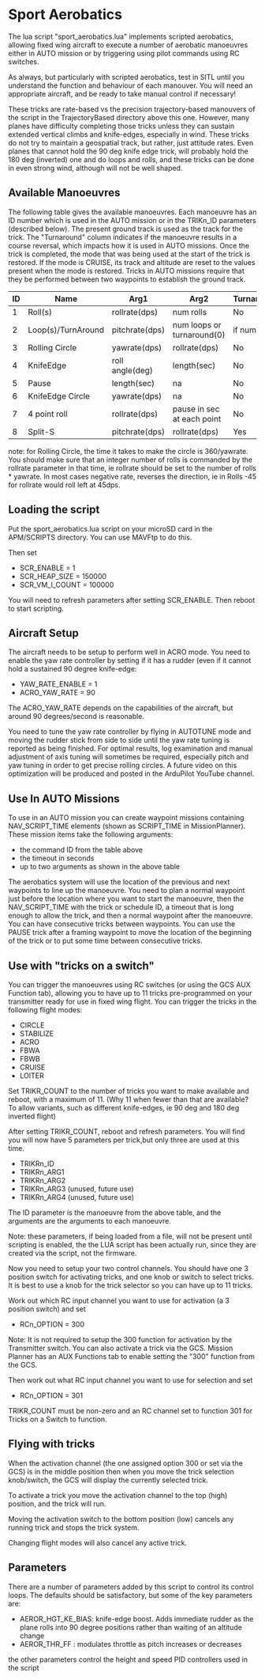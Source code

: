 # Sport Aerobatics

The lua script "sport_aerobatics.lua" implements scripted aerobatics,
allowing fixed wing aircraft to execute a number of aerobatic
manoeuvres either in AUTO mission or by triggering using pilot commands
using RC switches.

As always, but particularly with scripted aerobatics, test in SITL until 
you understand the function and behaviour of each manouver. You will need 
an appropriate aircraft, and be ready to take manual control if necessary!

These tricks are rate-based vs the precision trajectory-based manouvers of the script in the TrajectoryBased directory above this one. However, many planes have difficulty completing those tricks unless they can sustain extended vertical climbs and knife-edges, especially in wind. These tricks do not try to maintain a geospatial track, but rather, just attitude rates. Even planes that cannot hold the 90 deg knife edge trick, will probably hold the 180 deg (inverted) one and do loops and rolls, and these tricks can be done in even strong wind, although will not be well shaped.

## Available Manoeuvres

The following table gives the available manoeuvres. Each manoeuvre has
an ID number which is used in the AUTO mission or in the TRIKn_ID
parameters (described below). The present ground track is used as the track for the trick.
The "Turnaround" column indicates if the manoeuvre results in a course reversal, which impacts how it is used in 
AUTO missions. Once the trick is completed, the mode that was being used at the start of the trick is restored. If the mode is CRUISE, its
track and altitude are reset to the values present when the mode is restored. Tricks in AUTO missions require that they be performed between two waypoints to establish
the ground track.

| ID | Name                     | Arg1            | Arg2                       | Turnaround |
| -- | ------------------------ | --------------- | -------------------------- | -----------|
| 1  | Roll(s)                  | rollrate(dps)   | num rolls                  | No         |
| 2  | Loop(s)/TurnAround       | pitchrate(dps)  | num loops or turnaround(0) | if num=0   |
| 3  | Rolling Circle           | yawrate(dps)    | rollrate(dps)              | No         |
| 4  | KnifeEdge                | roll angle(deg) | length(sec)                | No         |
| 5  | Pause                    | length(sec)     | na                         | No         |
| 6  | KnifeEdge Circle         | yawrate(dps)    | na                         | No         |
| 7  | 4 point roll             | rollrate(dps)   | pause in sec at each point | No         |
| 8  | Split-S                  | pitchrate(dps)  | rollrate(dps)              | Yes        |

note: for Rolling Circle, the time it takes to make the circle is 360/yawrate. You should make sure that an integer number of rolls is commanded by the rollrate parameter in that time, ie rollrate should be set to the number of rolls * yawrate. In most cases negative rate, reverses the direction, ie in Rolls -45 for rollrate would roll left at 45dps.

## Loading the script

Put the sport_aerobatics.lua script on your microSD card in the
APM/SCRIPTS directory. You can use MAVFtp to do this.

Then set

 - SCR_ENABLE = 1
 - SCR_HEAP_SIZE = 150000
 - SCR_VM_I_COUNT = 100000

You will need to refresh parameters after setting SCR_ENABLE. Then
reboot to start scripting.

## Aircraft Setup

The aircraft needs to be setup to perform well in ACRO mode. You need
to enable the yaw rate controller by setting if it has a rudder (even if it cannot hold a sustained 90 degree knife-edge:

 - YAW_RATE_ENABLE = 1
 - ACRO_YAW_RATE = 90

The ACRO_YAW_RATE depends on the capabilities of the aircraft, but
around 90 degrees/second is reasonable.

You need to tune the yaw rate controller by flying in AUTOTUNE mode
and moving the rudder stick from side to side until the yaw rate
tuning is reported as being finished. For optimal results, log examination and manual adjustment
of axis tuning will sometimes be required, especially pitch and yaw tuning in order to get precise rolling circles. A future video on this optimization will be produced and posted in the ArduPilot YouTube channel.

## Use In AUTO Missions

To use in an AUTO mission you can create waypoint missions containing
NAV_SCRIPT_TIME elements (shown as SCRIPT_TIME in MissionPlanner). These mission items take the following arguments:

 - the command ID from the table above
 - the timeout in seconds
 - up to two arguments as shown in the above table

The aerobatics system will use the location of the previous and next
waypoints to line up the manoeuvre. You need to plan a normal
waypoint just before the location where you want to start the
manoeuvre, then the NAV_SCRIPT_TIME with the trick or schedule ID, a timeout that is long enough to allow the trick, and then a normal waypoint after the manoeuvre. You can have consecutive tricks between waypoints. You can use the PAUSE trick after a framing waypoint to  move the location of the beginning of the trick or to put some time between consecutive tricks.

## Use with "tricks on a switch"

You can trigger the manoeuvres using RC switches (or using the GCS AUX Function tab), allowing you to have
up to 11 tricks pre-programmed on your transmitter ready for use in
fixed wing flight. You can trigger the tricks in the following flight
modes:

 - CIRCLE
 - STABILIZE
 - ACRO
 - FBWA
 - FBWB
 - CRUISE
 - LOITER

Set TRIKR_COUNT to the number of tricks you want to make available and reboot,
with a maximum of 11. (Why 11 when fewer than that are available? To allow variants, such as different knife-edges, ie 90 deg and 180 deg inverted flight)

After setting TRIKR_COUNT, reboot and refresh parameters. You will find
you will now have 5 parameters per trick,but only three are used at this time.

 - TRIKRn_ID
 - TRIKRn_ARG1
 - TRIKRn_ARG2
 - TRIKRn_ARG3 (unused, future use)
 - TRIKRn_ARG4 (unused, future use)

The ID parameter is the manoeuvre from the above table, and the arguments are the arguments to each manoeuvre.

Note: these parameters, if being loaded from a file, will not be present until scripting is enabled, the the LUA script has been
actually run, since they are created via the script, not the firmware.

Now you need to setup your two control channels. You should have one 3
position switch for activating tricks, and one knob or switch to
select tricks. It is best to use a knob for the trick selector so you can have up to 11 tricks.

Work out which RC input channel you want to use for activation (a 3 position switch) and set

 - RCn_OPTION = 300
 
Note: It is not required to setup the 300 function for activation by the Transmitter switch. You can also activate a trick via the GCS. Mission Planner has an AUX Functions tab to enable setting the "300" function from the GCS.

Then work out what RC input channel you want to use for selection and set

 - RCn_OPTION = 301
 
 TRIKR_COUNT must be non-zero and an RC channel set to function 301 for Tricks on a Switch to function.

## Flying with tricks

When the activation channel (the one assigned option 300 or set via the GCS) is in the
middle position then when you move the trick selection knob/switch, the GCS will display the
currently selected trick.

To activate a trick you move the activation channel to the top (high)
position, and the trick will run.

Moving the activation switch to the bottom position (low) cancels any
running trick and stops the trick system.

Changing flight modes will also cancel any active trick.

## Parameters

There are a number of parameters added by this script to control its control loops. The defaults should be satisfactory, but some of the key parameters are:


 - AEROR_HGT_KE_BIAS: knife-edge boost. Adds immediate rudder as the plane rolls into 90 degree positions rather than waiting of an altitude change
 - AEROR_THR_FF : modulates throttle as pitch increases or decreases

the other parameters control the height and speed PID controllers used in the script
